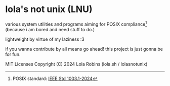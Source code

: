 # lola's not unix (LNU)
various system utilities and programs aiming for POSIX compliance[^1] (because i am bored and need stuff to do.)

lightweight by virtue of my laziness :3

if you wanna contribute by all means go ahead! this project is just gonna be for fun.

MIT Licenses
Copyright (C) 2024 Lola Robins (lola.sh / lolasnotunix)

[^1]: POSIX standard: [IEEE Std 1003.1-2024](https://pubs.opengroup.org/onlinepubs/9799919799/)